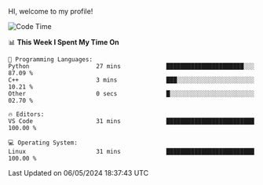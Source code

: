 HI, welcome to my profile!
<!--START_SECTION:waka-->
![Code Time](http://img.shields.io/badge/Code%20Time-1%2C857%20hrs%2047%20mins-blue)

📊 **This Week I Spent My Time On** 

```text
💬 Programming Languages: 
Python                   27 mins             ██████████████████████░░░   87.09 % 
C++                      3 mins              ███░░░░░░░░░░░░░░░░░░░░░░   10.21 % 
Other                    0 secs              █░░░░░░░░░░░░░░░░░░░░░░░░   02.70 % 

🔥 Editors: 
VS Code                  31 mins             █████████████████████████   100.00 % 

💻 Operating System: 
Linux                    31 mins             █████████████████████████   100.00 % 
```


 Last Updated on 06/05/2024 18:37:43 UTC
<!--END_SECTION:waka-->
